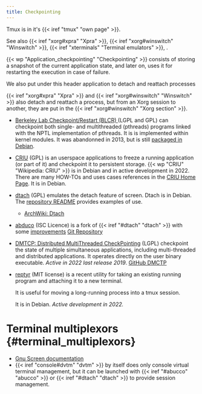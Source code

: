```yaml
---
title: Checkpointing
---
```


Tmux is in it's {{< iref "tmux" "own page" >}}.

See also {{< iref "xorg#xpra" "Xpra" >}},
{{< iref "xorg#winswitch" "Winswitch" >}},
{{< iref "xterminals" "Terminal emulators" >}}, .

{{< wp "Application_checkpointing"  "Checkpointing" >}}
consists of storing a snapshot of the current application state,
and later on, uses it for restarting the execution in case of failure.

We also put under this header application to detach and reattach processes

{{< iref "xorg#xpra" "Xpra" >}} and
{{< iref "xorg#winswitch" "Winswitch" >}} also detach and reattach a
process, but from an Xorg session to another, they are put in the
{{< iref "xorg#winswitch" "Xorg section" >}}.

-   [Berkeley Lab Checkpoint/Restart (BLCR)
    ](http://crd.lbl.gov/departments/computer-science/CLaSS/research/BLCR/)
    (LGPL and GPL)
    can checkpoint both single- and multithreaded (pthreads) programs linked with
    the NPTL implementation of pthreads. It is  is implemented within kernel modules.
    It was abandonned in 2013, but is still
    [packaged in Debian](https://tracker.debian.org/pkg/blcr).
-   [CRIU](http://criu.org/) (GPL)
    is an userspace applications  to freeze a running application (or part of it)
    and checkpoint it to persistent storage. {{< wp "CRIU"  "Wikipedia: CRIU" >}} is in Debian
    and in active development in 2022. There are many HOW-TOs and uses cases references
    in the [CRIU Home Page](http://criu.org/). It is in Debian.
-   <a name="dtach"></a>[dtach](https://github.com/crigler/dtach) (GPL)
    emulates the detach feature of screen. Dtach is in Debian. The
    [repository README](https://raw.githubusercontent.com/crigler/dtach/master/README)
    provides examples of use.
    -   [ArchWiki: Dtach](https://wiki.archlinux.org/index.php/Dtach)
-   <a name="abduco"></a>[abduco](http://www.brain-dump.org/projects/abduco/) (ISC Licence)
    is a fork of {{< iref "#dtach" "dtach" >}} with some
    [improvements](http://www.brain-dump.org/projects/abduco/#dtach)
    [Git Repository](https://github.com/martanne/abduco)
-   [DMTCP: Distributed MultiThreaded CheckPointing](http://dmtcp.sourceforge.net/) (LGPL)
    checkpoint the state of multiple simultaneous applications, including multi-threaded
    and distributed applications.  It operates directly on the user binary executable.
    _Active in 2022 last release 2019_.
    [GitHub DMCTP](https://github.com/dmtcp/dmtcp)
-   <a name=reptyr></a>[reptyr](https://github.com/nelhage/reptyr) (MIT license)
    is a recent utility for taking an existing running program and
    attaching it to a new terminal.

    It is useful for moving a long-running process into a tmux session.

    It is in Debian.
    _Active development in 2022._

# Terminal multiplexors {#terminal_multiplexors}

-   [Gnu Screen documentation](http://aperiodic.net/screen/)
-   {{< iref "console#dvtm" "dvtm" >}} by itself does only console
    virtual terminal management, but it can be launched with
    {{< iref "#abucco" "abucco" >}} or
    {{< iref "#dtach" "dtach" >}} to provide session management.


<!-- Local Variables: -->
<!-- mode: markdown -->
<!-- ispell-local-dictionary: "english" -->
<!-- End: -->
